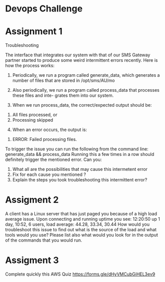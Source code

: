 # Devops Challenge

# Assignment 1

Troubleshooting

The interface that integrates our system with that of our SMS Gateway partner started
to produce some weird intermittent errors recently.
Here is how the process works:
1) Periodically, we run a program called generate_data, which generates a number of files that
are stored in /opt/sms/AU/mo

2) Also periodically, we run a program called process_data that processes these files and inte-
grates them into our system.

3) When we run process_data, the correct/expected output should be:
1. All files processed, or
2. Processing skipped

4) When an error occurs, the output is:

1. ERROR: Failed processing files.

To trigger the issue you can run the following from the command line:
generate_data && process_data
Running this a few times in a row should definitely trigger the mentioned error.
Can you:
1) What all are the possibilities that may cause this intermetent error
2) Fix for each cause you mentioned ?
3) Explain the steps you took troubleshooting this intermittent error?


# Assigment 2

A client has a Linux server that has just paged you because of a high 
load average issue. Upon connecting and running uptime you see:
12:20:50 up 1 day, 10:52, 6 users, load average: 44.28, 33.34, 30.44
How would you troubleshoot this issue to find out what is the source of 
the load and what tools would you use? Please list also what would you 
look for in the output of the commands that you would run.

# Assigment 3
Complete quickly this AWS Quiz 
https://forms.gle/dHyVMCubGiHEL3ev9

